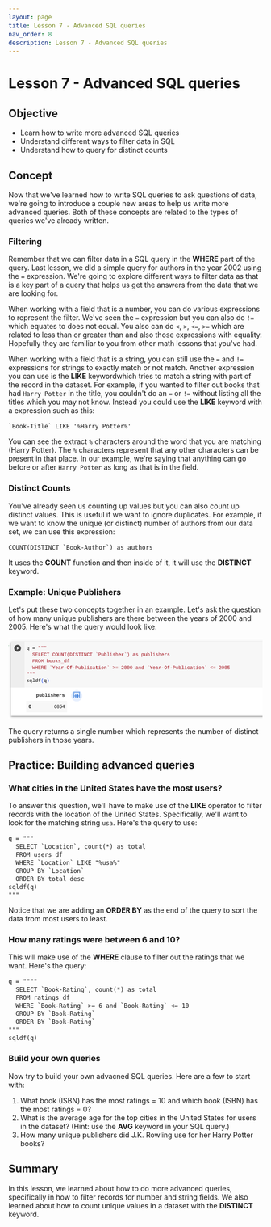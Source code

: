```yaml
---
layout: page
title: Lesson 7 - Advanced SQL queries
nav_order: 8
description: Lesson 7 - Advanced SQL queries
---
```

# Lesson 7 - Advanced SQL queries

## Objective

- Learn how to write more advanced SQL queries
- Understand different ways to filter data in SQL
- Understand how to query for distinct counts

## Concept

Now that we've learned how to write SQL queries to ask questions of data, we're going to introduce a couple new areas to help us write more advanced queries.  Both of these concepts are related to the types of queries we've already written.

### Filtering

Remember that we can filter data in a SQL query in the **WHERE** part of the query.  Last lesson, we did a simple query for authors in the year 2002 using the `=` expression.  We're going to explore different ways to filter data as that is a key part of a query that helps us get the answers from the data that we are looking for.

When working with a field that is a number, you can do various expressions to represent the filter.  We've seen the `=` expression but you can also do `!=` which equates to does not equal.  You also can do `<`, `>`, `<=`, `>=` which are related to less than or greater than and also those expressions with equality.  Hopefully they are familiar to you from other math lessons that you've had.

When working with a field that is a string, you can still use the `=` and `!=` expressions for strings to exactly match or not match.  Another expression you can use is the **LIKE** keywordwhich tries to match a string with part of the record in the dataset.  For example, if you wanted to filter out books that had `Harry Potter` in the title, you couldn't do an `=` or `!=` without listing all the titles which you may not know.  Instead you could use the **LIKE** keyword with a expression such as this:
```
`Book-Title` LIKE '%Harry Potter%'
```
You can see the extract `%` characters around the word that you are matching (Harry Potter).  The `%` characters represent that any other characters can be present in that place.  In our example, we're saying that anything can go before or after `Harry Potter` as long as that is in the field.   

### Distinct Counts

You've already seen us counting up values but you can also count up distinct values.  This is useful if we want to ignore duplicates.  For example, if we want to know the unique (or distinct) number of authors from our data set, we can use this expression:
```
COUNT(DISTINCT `Book-Author`) as authors
```
It uses the **COUNT** function and then inside of it, it will use the **DISTINCT** keyword.

### Example: Unique Publishers

Let's put these two concepts together in an example.  Let's ask the question of how many unique publishers are there between the years of 2000 and 2005.  Here's what the query would look like:

![image](images/07-distinct_publishers_query.png)

The query returns a single number which represents the number of distinct publishers in those years.

## Practice: Building advanced queries

### What cities in the United States have the most users?

To answer this question, we'll have to make use of the **LIKE** operator to filter records with the location of the United States.  Specifically, we'll want to look for the matching string `usa`.  Here's the query to use:
```
q = """
  SELECT `Location`, count(*) as total
  FROM users_df
  WHERE `Location` LIKE "%usa%"
  GROUP BY `Location`
  ORDER BY total desc
sqldf(q)
"""
```
Notice that we are adding an **ORDER BY** as the end of the query to sort the data from most users to least.

### How many ratings were between 6 and 10?

This will make use of the **WHERE** clause to filter out the ratings that we want.  Here's the query:
```
q = """"
  SELECT `Book-Rating`, count(*) as total
  FROM ratings_df
  WHERE `Book-Rating` >= 6 and `Book-Rating` <= 10
  GROUP BY `Book-Rating`
  ORDER BY `Book-Rating`
"""
sqldf(q)
```

### Build your own queries

Now try to build your own advacned SQL queries.  Here are a few to start with:
1. What book (ISBN) has the most ratings = 10 and which book (ISBN) has the most ratings = 0?
2. What is the average age for the top cities in the United States for users in the dataset? (Hint: use the **AVG** keyword in your SQL query.)
3. How many unique publishers did J.K. Rowling use for her Harry Potter books?

## Summary
In this lesson, we learned about how to do more advanced queries, specifically in how to filter records for number and string fields.  We also learned about how to count unique values in a dataset with the **DISTINCT** keyword.
